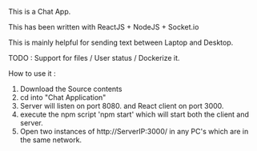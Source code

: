 This is a Chat App.

This has been written with ReactJS + NodeJS + Socket.io

This is mainly helpful for sending text between Laptop and Desktop.

TODO : Support for files / User status / Dockerize it.

How to use it : 
1. Download the Source contents
2. cd into "Chat Application"
3. Server will listen on port 8080. and React client on port 3000.
4. execute the npm script 'npm start' which will start both the client and server.      
5. Open two instances of http://ServerIP:3000/ in any PC's which are in the same network.
